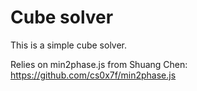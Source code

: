 # Cube solver

This is a simple cube solver.

Relies on min2phase.js from Shuang Chen: https://github.com/cs0x7f/min2phase.js
